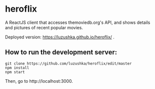 # heroflix
A ReactJS client that accesses themoviedb.org's API,
and shows details and pictures of recent popular movies.

Deployed version: https://luzushka.github.io/heroflix/ .


## How to run the development server:

```
git clone https://github.com/luzushka/heroflix/edit/master
npm install
npm start

```
Then, go to http://localhost:3000.


